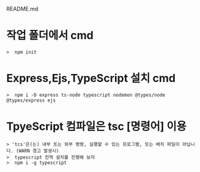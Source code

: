 README.md
# 작업 폴더에서 cmd 
    >  npm init
# Express,Ejs,TypeScript 설치 cmd
    >  npm i -D express ts-node typescript nodemon @types/node @types/express ejs
# TpyeScript 컴파일은 tsc [명령어] 이용
    > 'tcs'은(는) 내부 또는 외부 명령, 실행할 수 있는 프로그램, 또는 배치 파일이 아닙니다. (WARN 경고 발생시)
    >  typescript 전역 설치를 진행해 보자 
    >  npm i -g typescript
